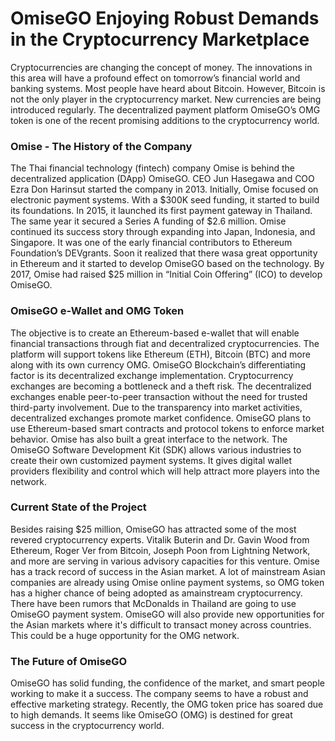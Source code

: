 # OmiseGO Enjoying Robust Demands in the Cryptocurrency Marketplace

Cryptocurrencies are changing the concept of money. The innovations in this area will have a profound effect on tomorrow’s financial world and banking systems. 
Most people have heard about Bitcoin. However, Bitcoin is not the only player in the cryptocurrency market. New currencies are being introduced regularly. The decentralized payment platform OmiseGO’s OMG token is one of the recent promising additions to the cryptocurrency world.

### Omise - The History of the Company
The Thai financial technology (fintech) company Omise is behind the decentralized application (DApp) OmiseGO. CEO Jun Hasegawa and COO Ezra Don Harinsut started the company in 2013. Initially, Omise focused on electronic payment systems. With a $300K seed funding, it started to build its foundations. In 2015, it launched its first payment gateway in Thailand. The same year it secured a Series A funding of $2.6 million.
Omise continued its success story through expanding into Japan, Indonesia, and Singapore. It was one of the early financial contributors to Ethereum Foundation’s DEVgrants. Soon it realized that there wasa great opportunity in Ethereum and it started to develop OmiseGO based on the technology. By 2017, Omise had raised $25 million in “Initial Coin Offering” (ICO) to develop OmiseGO.

### OmiseGO e-Wallet and OMG Token

The objective is to create an Ethereum-based e-wallet that will enable financial transactions through fiat and decentralized cryptocurrencies. The platform will support tokens like Ethereum (ETH), Bitcoin (BTC) and more along with its own currency OMG.
OmiseGO Blockchain’s differentiating factor is its decentralized exchange implementation. Cryptocurrency exchanges are becoming a bottleneck and a theft risk. The decentralized exchanges enable peer-to-peer transaction without the need for trusted third-party involvement. Due to the transparency into market activities, decentralized exchanges promote market confidence. OmiseGO plans to use Ethereum-based smart contracts and protocol tokens to enforce market behavior.
Omise has also built a great interface to the network. The OmiseGO Software Development Kit (SDK) allows various industries to create their own customized payment systems. It gives digital wallet providers flexibility and control which will help attract more players into the network.

### Current State of the Project

Besides raising $25 million, OmiseGO has attracted some of the most revered cryptocurrency experts. Vitalik Buterin and Dr. Gavin Wood from Ethereum, Roger Ver from Bitcoin, Joseph Poon from Lightning Network, and more are serving in various advisory capacities for this venture.
Omise has a track record of success in the Asian market. A lot of mainstream Asian companies are already using Omise online payment systems, so OMG token has a higher chance of being adopted as amainstream cryptocurrency. There have been rumors that McDonalds in Thailand are going to use OmiseGO payment system. 
OmiseGO will also provide new opportunities for the Asian markets where it's difficult to transact money across countries. This could be a huge opportunity for the OMG network.

### The Future of OmiseGO
OmiseGO has solid funding, the confidence of the market, and smart people working to make it a success. The company seems to have a robust and effective marketing strategy. Recently, the OMG token price has soared due to high demands. It seems like OmiseGO (OMG) is destined for great success in the cryptocurrency world.
